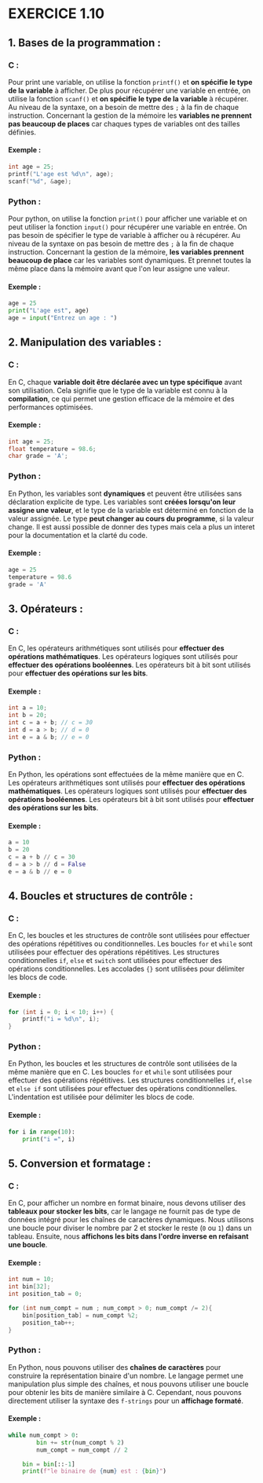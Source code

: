 # EXERCICE 1.10

## 1. **Bases de la programmation :**

### C :
Pour print une variable, on utilise la fonction `printf()` et **on spécifie le type de la variable** à afficher. De plus pour récupérer une variable en entrée, on utilise la fonction `scanf()` et **on spécifie le type de la variable** à récupérer. Au niveau de la syntaxe, on a besoin de mettre des `;` à la fin de chaque instruction. Concernant la gestion de la mémoire les **variables ne prennent pas beaucoup de places** car chaques types de variables ont des tailles définies.
#### Exemple :
```c
int age = 25;
printf("L'age est %d\n", age);
scanf("%d", &age);
```

### Python : 
Pour python, on utilise la fonction `print()` pour afficher une variable et on peut utiliser la fonction `input()` pour récupérer une variable en entrée. On pas besoin de spécifier le type de variable à afficher ou à récupérer. Au niveau de la syntaxe on pas besoin de mettre des `;` à la fin de chaque instruction. Concernant la gestion de la mémoire, **les variables prennent beaucoup de place** car les variables sont dynamiques. Et prennet toutes la même place dans la mémoire avant que l'on leur assigne une valeur.
#### Exemple :
```python
age = 25
print("L'age est", age)
age = input("Entrez un age : ")
```
## 2. **Manipulation des variables :**

### C :
En C, chaque **variable doit être déclarée avec un type spécifique** avant son utilisation. Cela signifie que le type de la variable est connu à la **compilation**, ce qui permet une gestion efficace de la mémoire et des performances optimisées. 
#### Exemple :
```c
int age = 25;
float temperature = 98.6;
char grade = 'A';
```

### Python :
En Python, les variables sont **dynamiques** et peuvent être utilisées sans déclaration explicite de type. Les variables sont **créées lorsqu'on leur assigne une valeur**, et le type de la variable est déterminé en fonction de la valeur assignée. Le type **peut changer au cours du programme**, si la valeur change. Il est aussi possible de donner des types mais cela a plus un interet pour la documentation et la clarté du code.
#### Exemple :
```python
age = 25
temperature = 98.6
grade = 'A'
```
## 3. **Opérateurs :**
### C :
En C, les opérateurs arithmétiques sont utilisés pour **effectuer des opérations mathématiques**. Les opérateurs logiques sont utilisés pour **effectuer des opérations booléennes**. Les opérateurs bit à bit sont utilisés pour **effectuer des opérations sur les bits**.
#### Exemple :
```c
int a = 10;
int b = 20;
int c = a + b; // c = 30
int d = a > b; // d = 0
int e = a & b; // e = 0
```

### Python :
En Python, les opérations sont effectuées de la même manière que en C. Les opérateurs arithmétiques sont utilisés pour **effectuer des opérations mathématiques**. Les opérateurs logiques sont utilisés pour **effectuer des opérations booléennes**. Les opérateurs bit à bit sont utilisés pour **effectuer des opérations sur les bits**.
#### Exemple :
```python
a = 10
b = 20
c = a + b // c = 30
d = a > b // d = False
e = a & b // e = 0
```

## 4. **Boucles et structures de contrôle :**

### C :
En C, les boucles et les structures de contrôle sont utilisées pour effectuer des opérations répétitives ou conditionnelles. Les boucles `for` et `while` sont utilisées pour effectuer des opérations répétitives. Les structures conditionnelles `if`, `else` et `switch` sont utilisées pour effectuer des opérations conditionnelles. Les accolades `{}` sont utilisées pour délimiter les blocs de code.
#### Exemple :
```c
for (int i = 0; i < 10; i++) {
    printf("i = %d\n", i);
}
```

### Python :
En Python, les boucles et les structures de contrôle sont utilisées de la même manière que en C. Les boucles `for` et `while` sont utilisées pour effectuer des opérations répétitives. Les structures conditionnelles `if`, `else` et `else if` sont utilisées pour effectuer des opérations conditionnelles. L'indentation est utilisée pour délimiter les blocs de code.
#### Exemple :
```python
for i in range(10):
    print("i =", i)
```

<!--Conversion et formatage : Compare les techniques de formatage et de conversion (comme la conversion en binaire) en C et Python, en mettant en évidence les différences entre les fonctions spécifiques en C et les f-strings en Python.--->

## 5. **Conversion et formatage :**

### C :
En C, pour afficher un nombre en format binaire, nous devons utiliser des **tableaux pour stocker les bits**, car le langage ne fournit pas de type de données intégré pour les chaînes de caractères dynamiques. Nous utilisons une boucle pour diviser le nombre par 2 et stocker le reste (`0` ou `1`) dans un tableau. Ensuite, nous **affichons les bits dans l'ordre inverse en refaisant une boucle**.
#### Exemple :
```c
int num = 10;
int bin[32];
int position_tab = 0;

for (int num_compt = num ; num_compt > 0; num_compt /= 2){
    bin[position_tab] = num_compt %2;
    position_tab++;
}
```

### Python :
En Python, nous pouvons utiliser des **chaînes de caractères** pour construire la représentation binaire d'un nombre. Le langage permet une manipulation plus simple des chaînes, et nous pouvons utiliser une boucle pour obtenir les bits de manière similaire à C. Cependant, nous pouvons directement utiliser la syntaxe des `f-strings` pour un **affichage formaté**.
#### Exemple :
```python
while num_compt > 0:
        bin += str(num_compt % 2)
        num_compt = num_compt // 2

    bin = bin[::-1]
    print(f"le binaire de {num} est : {bin}")
```